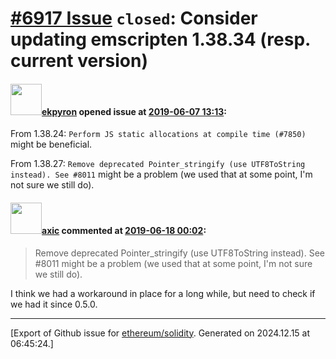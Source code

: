 # [\#6917 Issue](https://github.com/ethereum/solidity/issues/6917) `closed`: Consider updating emscripten 1.38.34 (resp. current version)

#### <img src="https://avatars.githubusercontent.com/u/1347491?v=4" width="50">[ekpyron](https://github.com/ekpyron) opened issue at [2019-06-07 13:13](https://github.com/ethereum/solidity/issues/6917):

From 1.38.24:
``Perform JS static allocations at compile time (#7850)``
might be beneficial.

From 1.38.27:
``Remove deprecated Pointer_stringify (use UTF8ToString instead). See #8011``
might be a problem (we used that at some point, I'm not sure we still do).

#### <img src="https://avatars.githubusercontent.com/u/20340?v=4" width="50">[axic](https://github.com/axic) commented at [2019-06-18 00:02](https://github.com/ethereum/solidity/issues/6917#issuecomment-502894015):

> Remove deprecated Pointer_stringify (use UTF8ToString instead). See #8011
> might be a problem (we used that at some point, I'm not sure we still do).

I think we had a workaround in place for a long while, but need to check if we had it since 0.5.0.


-------------------------------------------------------------------------------



[Export of Github issue for [ethereum/solidity](https://github.com/ethereum/solidity). Generated on 2024.12.15 at 06:45:24.]
